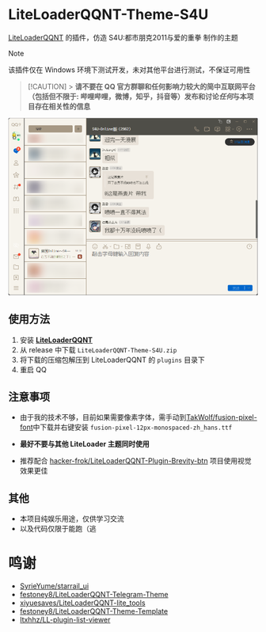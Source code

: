 # LiteLoaderQQNT-Theme-S4U

[LiteLoaderQQNT](https://github.com/LiteLoaderQQNT/LiteLoaderQQNT) 的插件，仿造 S4U:都市朋克2011与爱的重拳 制作的主题

> [!NOTE]
> 该插件仅在 Windows 环境下测试开发，未对其他平台进行测试，不保证可用性

> [!CAUTION] > **请不要在 QQ 官方群聊和任何影响力较大的简中互联网平台（包括但不限于: 哔哩哔哩，微博，知乎，抖音等）发布和讨论*任何*与本项目存在相关性的信息**

![](image/show.png)

## 使用方法

1. 安装 **[LiteLoaderQQNT](https://liteloaderqqnt.github.io/)**
1. 从 release 中下载 `LiteLoaderQQNT-Theme-S4U.zip `
1. 将下载的压缩包解压到 LiteLoaderQQNT 的 `plugins` 目录下
1. 重启 QQ

## 注意事项

- 由于我的技术不够，目前如果需要像素字体，需手动到[TakWolf/fusion-pixel-font](https://github.com/TakWolf/fusion-pixel-font)中下载并右键安装 `fusion-pixel-12px-monospaced-zh_hans.ttf`

- **最好不要与其他 LiteLoader 主题同时使用**

- 推荐配合 [hacker-frok/LiteLoaderQQNT-Plugin-Brevity-btn](https://github.com/hacker-frok/LiteLoaderQQNT-Plugin-Brevity-btn) 项目使用视觉效果更佳

## 其他

- 本项目纯娱乐用途，仅供学习交流
- 以及代码仅限于能跑（逃

# 鸣谢

- [SyrieYume/starrail_ui](https://github.com/SyrieYume/starrail_ui)
- [festoney8/LiteLoaderQQNT-Telegram-Theme](https://github.com/festoney8/LiteLoaderQQNT-Telegram-Theme)
- [xiyuesaves/LiteLoaderQQNT-lite_tools](https://github.com/xiyuesaves/LiteLoaderQQNT-lite_tools)
- [festoney8/LiteLoaderQQNT-Theme-Template](https://github.com/festoney8/LiteLoaderQQNT-Theme-Template)
- [ltxhhz/LL-plugin-list-viewer](https://github.com/ltxhhz/LL-plugin-list-viewer)
